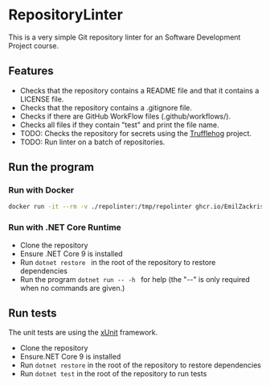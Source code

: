 # RepositoryLinter

This is a very simple Git repository linter for an Software Development Project course.

## Features
- Checks that the repository contains a README file and that it contains a LICENSE file.
- Checks that the repository contains a .gitignore file.
- Checks if there are GitHub WorkFlow files (.github/workflows/).
- Checks all files if they contain "test" and print the file name.
- TODO: Checks the repository for secrets using the [Trufflehog](https://github.com/trufflesecurity/trufflehog) project.
- TODO: Run linter on a batch of repositories.

## Run the program

### Run with Docker

```bash
docker run -it --rm -v ./repolinter:/tmp/repolinter ghcr.io/EmilZackrisson/RepositoryLinter:latest -h
```

### Run with .NET Core Runtime

- Clone the repository
- Ensure .NET Core 9 is installed
- Run ```dotnet restore ``` in the root of the repository to restore dependencies
- Run the program ```dotnet run -- -h ``` for help (the "--" is only required when no commands are given.)

## Run tests
The unit tests are using the [xUnit](https://xunit.net/) framework.

- Clone the repository
- Ensure.NET Core 9 is installed
- Run ```dotnet restore``` in the root of the repository to restore dependencies
- Run ```dotnet test``` in the root of the repository to run tests